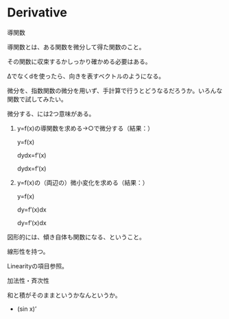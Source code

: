 # Derivative

導関数

導関数とは、ある関数を微分して得た関数のこと。

その関数に収束するかしっかり確かめる必要はある。

Δでなくdを使ったら、向きを表すベクトルのようになる。

微分を、指数関数の微分を用いず、手計算で行うとどうなるだろうか。いろんな関数で試してみたい。

微分する、には2つ意味がある。

1. y=f(x)の導関数を求める→○で微分する（結果：）
    
    y=f(x)
    
    dydx=f′(x)
    
    dydx=f′(x)
    
2. y=f(x)の（両辺の）微小変化を求める（結果：）
    
    y=f(x)
    
    dy=f′(x)dx
    
    dy=f′(x)dx
    

図形的には、傾き自体も関数になる、ということ。

線形性を持つ。

Linearityの項目参照。

加法性・斉次性

和と積がそのままというかなんというか。

- (sin x)’